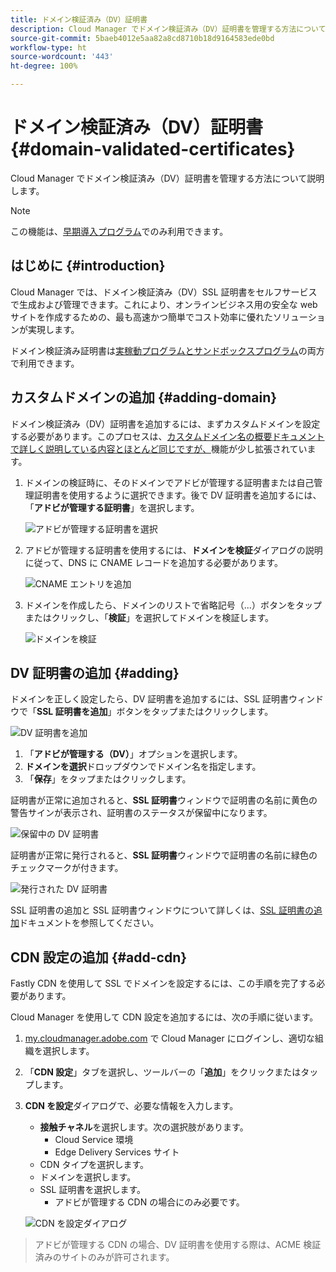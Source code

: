 ```yaml
---
title: ドメイン検証済み（DV）証明書
description: Cloud Manager でドメイン検証済み（DV）証明書を管理する方法について説明します。
source-git-commit: 5baeb4012e5aa82a8cd8710b18d9164583ede0bd
workflow-type: ht
source-wordcount: '443'
ht-degree: 100%

---
```



# ドメイン検証済み（DV）証明書 {#domain-validated-certificates}

Cloud Manager でドメイン検証済み（DV）証明書を管理する方法について説明します。

>[!NOTE]
>
>この機能は、[早期導入プログラム](/help/implementing/cloud-manager/release-notes/current.md#early-adoption)でのみ利用できます。

## はじめに {#introduction}

Cloud Manager では、ドメイン検証済み（DV）SSL 証明書をセルフサービスで生成および管理できます。これにより、オンラインビジネス用の安全な web サイトを作成するための、最も高速かつ簡単でコスト効率に優れたソリューションが実現します。

ドメイン検証済み証明書は[実稼動プログラムとサンドボックスプログラム](/help/implementing/cloud-manager/getting-access-to-aem-in-cloud/program-types.md)の両方で利用できます。

## カスタムドメインの追加 {#adding-domain}

ドメイン検証済み（DV）証明書を追加するには、まずカスタムドメインを設定する必要があります。このプロセスは、[カスタムドメイン名の概要ドキュメントで詳しく説明している内容とほとんど同じですが、](/help/implementing/cloud-manager/custom-domain-names/introduction.md)機能が少し拡張されています。

1. ドメインの検証時に、そのドメインでアドビが管理する証明書または自己管理証明書を使用するように選択できます。後で DV 証明書を追加するには、「**アドビが管理する証明書**」を選択します。

   ![アドビが管理する証明書を選択](assets/verify-domain-dialog.png)

1. アドビが管理する証明書を使用するには、**ドメインを検証**&#x200B;ダイアログの説明に従って、DNS に CNAME レコードを追加する必要があります。

   ![CNAME エントリを追加](assets/verify-domain-dialog-adobe-managed.png)

1. ドメインを作成したら、ドメインのリストで省略記号（...）ボタンをタップまたはクリックし、「**検証**」を選択してドメインを検証します。

   ![ドメインを検証](assets/verify-domain.png)

## DV 証明書の追加 {#adding}

ドメインを正しく設定したら、DV 証明書を追加するには、SSL 証明書ウィンドウで「**SSL 証明書を追加**」ボタンをタップまたはクリックします。

![DV 証明書を追加](/help/implementing/cloud-manager/assets/ssl/add-dv-certificate.png)

1. 「**アドビが管理する（DV）**」オプションを選択します。
1. **ドメインを選択**&#x200B;ドロップダウンでドメイン名を指定します。
1. 「**保存**」をタップまたはクリックします。

証明書が正常に追加されると、**SSL 証明書**&#x200B;ウィンドウで証明書の名前に黄色の警告サインが表示され、証明書のステータスが保留中になります。

![保留中の DV 証明書](assets/pending-dv-certificate.png)

証明書が正常に発行されると、**SSL 証明書**&#x200B;ウィンドウで証明書の名前に緑色のチェックマークが付きます。

![発行された DV 証明書](assets/issued-dv-certificate.png)

SSL 証明書の追加と SSL 証明書ウィンドウについて詳しくは、[SSL 証明書の追加](add-ssl-certificate.md)ドキュメントを参照してください。

## CDN 設定の追加 {#add-cdn}

Fastly CDN を使用して SSL でドメインを設定するには、この手順を完了する必要があります。

Cloud Manager を使用して CDN 設定を追加するには、次の手順に従います。

1. [my.cloudmanager.adobe.com](https://my.cloudmanager.adobe.com/) で Cloud Manager にログインし、適切な組織を選択します。

1. 「**CDN 設定**」タブを選択し、ツールバーの「**追加**」をクリックまたはタップします。

1. **CDN を設定**&#x200B;ダイアログで、必要な情報を入力します。

   * **接触チャネル**&#x200B;を選択します。次の選択肢があります。
      * Cloud Service 環境
      * Edge Delivery Services サイト
   * CDN タイプを選択します。
   * ドメインを選択します。
   * SSL 証明書を選択します。
      * アドビが管理する CDN の場合にのみ必要です。

   ![CDN を設定ダイアログ](assets/configure-cdn-dialog.png)

>
>
>アドビが管理する CDN の場合、DV 証明書を使用する際は、ACME 検証済みのサイトのみが許可されます。

